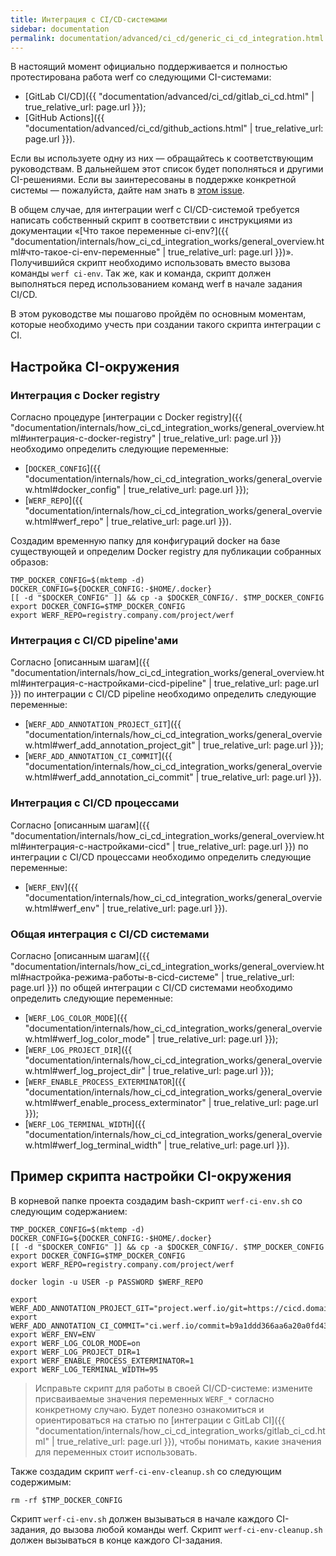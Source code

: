 ```yaml
---
title: Интеграция с CI/CD-системами
sidebar: documentation
permalink: documentation/advanced/ci_cd/generic_ci_cd_integration.html
---
```


В настоящий момент официально поддерживается и полностью протестирована работа werf со следующими CI-системами:
 * [GitLab CI/CD]({{ "documentation/advanced/ci_cd/gitlab_ci_cd.html" | true_relative_url: page.url }});
 * [GitHub Actions]({{ "documentation/advanced/ci_cd/github_actions.html" | true_relative_url: page.url }}).

Если вы используете одну из них — обращайтесь к соответствующим руководствам. В дальнейшем этот список будет пополняться и другими CI-решениями. Если вы заинтересованы в поддержке конкретной системы — пожалуйста, дайте нам знать в [этом issue](https://github.com/werf/werf/issues/1617).

В общем случае, для интеграции werf с CI/CD-системой требуется написать собственный скрипт в соответствии с инструкциями из документации «[Что такое переменные ci-env?]({{ "documentation/internals/how_ci_cd_integration_works/general_overview.html#что-такое-ci-env-переменные" | true_relative_url: page.url }})». Получившийся скрипт необходимо использовать вместо вызова команды `werf ci-env`. Так же, как и команда, скрипт должен выполняться перед использованием команд werf в начале задания CI/CD.

В этом руководстве мы пошагово пройдём по основным моментам, которые необходимо учесть при создании такого скрипта интеграции с CI.

## Настройка CI-окружения

### Интеграция с Docker registry

Согласно процедуре [интеграции с Docker registry]({{ "documentation/internals/how_ci_cd_integration_works/general_overview.html#интеграция-с-docker-registry" | true_relative_url: page.url }}) необходимо определить следующие переменные:
 * [`DOCKER_CONFIG`]({{ "documentation/internals/how_ci_cd_integration_works/general_overview.html#docker_config" | true_relative_url: page.url }});
 * [`WERF_REPO`]({{ "documentation/internals/how_ci_cd_integration_works/general_overview.html#werf_repo" | true_relative_url: page.url }}).

Создадим временную папку для конфигураций docker на базе существующей и определим Docker registry для публикации собранных образов:

```shell
TMP_DOCKER_CONFIG=$(mktemp -d)
DOCKER_CONFIG=${DOCKER_CONFIG:-$HOME/.docker}
[[ -d "$DOCKER_CONFIG" ]] && cp -a $DOCKER_CONFIG/. $TMP_DOCKER_CONFIG
export DOCKER_CONFIG=$TMP_DOCKER_CONFIG
export WERF_REPO=registry.company.com/project/werf
```

### Интеграция с CI/CD pipeline'ами

Согласно [описанным шагам]({{ "documentation/internals/how_ci_cd_integration_works/general_overview.html#интеграция-с-настройками-cicd-pipeline" | true_relative_url: page.url }}) по интеграции с CI/CD pipeline необходимо определить следующие переменные:
 * [`WERF_ADD_ANNOTATION_PROJECT_GIT`]({{ "documentation/internals/how_ci_cd_integration_works/general_overview.html#werf_add_annotation_project_git" | true_relative_url: page.url }});
 * [`WERF_ADD_ANNOTATION_CI_COMMIT`]({{ "documentation/internals/how_ci_cd_integration_works/general_overview.html#werf_add_annotation_ci_commit" | true_relative_url: page.url }}).

### Интеграция с CI/CD процессами

Согласно [описанным шагам]({{ "documentation/internals/how_ci_cd_integration_works/general_overview.html#интеграция-с-настройками-cicd" | true_relative_url: page.url }}) по интеграции с CI/CD процессами необходимо определить следующие переменные:
 * [`WERF_ENV`]({{ "documentation/internals/how_ci_cd_integration_works/general_overview.html#werf_env" | true_relative_url: page.url }}).

### Общая интеграция с CI/CD системами

Согласно [описанным шагам]({{ "documentation/internals/how_ci_cd_integration_works/general_overview.html#настройка-режима-работы-в-cicd-системе" | true_relative_url: page.url }}) по общей интеграции с CI/CD системами необходимо определить следующие переменные:
 * [`WERF_LOG_COLOR_MODE`]({{ "documentation/internals/how_ci_cd_integration_works/general_overview.html#werf_log_color_mode" | true_relative_url: page.url }});
 * [`WERF_LOG_PROJECT_DIR`]({{ "documentation/internals/how_ci_cd_integration_works/general_overview.html#werf_log_project_dir" | true_relative_url: page.url }});
 * [`WERF_ENABLE_PROCESS_EXTERMINATOR`]({{ "documentation/internals/how_ci_cd_integration_works/general_overview.html#werf_enable_process_exterminator" | true_relative_url: page.url }});
 * [`WERF_LOG_TERMINAL_WIDTH`]({{ "documentation/internals/how_ci_cd_integration_works/general_overview.html#werf_log_terminal_width" | true_relative_url: page.url }}).

## Пример скрипта настройки CI-окружения

В корневой папке проекта создадим bash-скрипт `werf-ci-env.sh` со следующим содержанием:

```shell
TMP_DOCKER_CONFIG=$(mktemp -d)
DOCKER_CONFIG=${DOCKER_CONFIG:-$HOME/.docker}
[[ -d "$DOCKER_CONFIG" ]] && cp -a $DOCKER_CONFIG/. $TMP_DOCKER_CONFIG
export DOCKER_CONFIG=$TMP_DOCKER_CONFIG
export WERF_REPO=registry.company.com/project/werf

docker login -u USER -p PASSWORD $WERF_REPO

export WERF_ADD_ANNOTATION_PROJECT_GIT="project.werf.io/git=https://cicd.domain.com/project/x"
export WERF_ADD_ANNOTATION_CI_COMMIT="ci.werf.io/commit=b9a1ddd366aa6a20a0fd43fb6612f349d33465ff"
export WERF_ENV=ENV
export WERF_LOG_COLOR_MODE=on
export WERF_LOG_PROJECT_DIR=1
export WERF_ENABLE_PROCESS_EXTERMINATOR=1
export WERF_LOG_TERMINAL_WIDTH=95
```

> Исправьте скрипт для работы в своей CI/CD-системе: измените присваиваемые значения переменных `WERF_*` согласно конкретному случаю. Будет полезно ознакомиться и ориентироваться на статью по [интеграции с GitLab CI]({{ "documentation/internals/how_ci_cd_integration_works/gitlab_ci_cd.html" | true_relative_url: page.url }}), чтобы понимать, какие значения для переменных стоит использовать.

Также создадим скрипт `werf-ci-env-cleanup.sh` со следующим содержимым:

```shell
rm -rf $TMP_DOCKER_CONFIG
```

Скрипт `werf-ci-env.sh` должен вызываться в начале каждого CI-задания, до вызова любой команды werf.
Скрипт `werf-ci-env-cleanup.sh` должен вызываться в конце каждого CI-задания.
